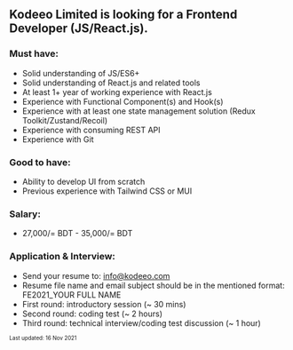 ## Kodeeo Limited is looking for a Frontend Developer (JS/React.js).


### Must have:
- Solid understanding of JS/ES6+
- Solid understanding of React.js and related tools
- At least 1+ year of working experience with React.js
- Experience with Functional Component(s) and Hook(s)
- Experience with at least one state management solution (Redux Toolkit/Zustand/Recoil)
- Experience with consuming REST API
- Experience with Git


### Good to have:
- Ability to develop UI from scratch
- Previous experience with Tailwind CSS or MUI


### Salary:
- 27,000/= BDT - 35,000/= BDT


### Application & Interview:
- Send your resume to: info@kodeeo.com
- Resume file name and email subject should be in the mentioned format: FE2021_YOUR FULL NAME
- First round: introductory session (~ 30 mins)
- Second round: coding test (~ 2 hours)
- Third round: technical interview/coding test discussion (~ 1 hour)



<sub><sup>Last updated: 16 Nov 2021</sup><sub>
